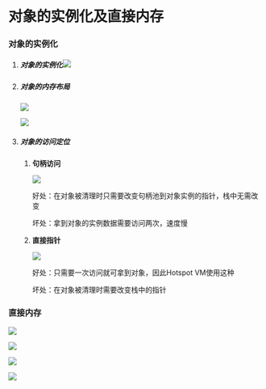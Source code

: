 #  对象的实例化及直接内存

### 对象的实例化

1. ##### 对象的实例化![](https://pic.imgdb.cn/item/601944e23ffa7d37b37c2e5c.png)

2. ##### 对象的内存布局

   ![](https://pic.imgdb.cn/item/60194fe03ffa7d37b3817838.png)

   ![](https://pic.imgdb.cn/item/601951aa3ffa7d37b382372b.png)

3. ##### 对象的访问定位

   1. **句柄访问**

      ![](https://pic.imgdb.cn/item/601952943ffa7d37b382a345.png)

      好处：在对象被清理时只需要改变句柄池到对象实例的指针，栈中无需改变

      坏处：拿到对象的实例数据需要访问两次，速度慢

   2. **直接指针**

      ![](https://pic.imgdb.cn/item/6019529f3ffa7d37b382a8ea.png)

      好处：只需要一次访问就可拿到对象，因此Hotspot VM使用这种

      坏处：在对象被清理时需要改变栈中的指针

### 直接内存

![](https://pic.imgdb.cn/item/601954493ffa7d37b3838de3.png)

![](https://pic.imgdb.cn/item/601954493ffa7d37b3838de6.png)

![](https://pic.imgdb.cn/item/601954683ffa7d37b3839897.png)

![](https://pic.imgdb.cn/item/601954683ffa7d37b3839899.png)